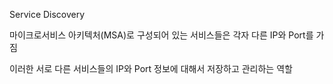 Service Discovery

마이크로서비스 아키텍처(MSA)로 구성되어 있는 서비스들은 각자 다른 IP와 Port를 가짐

이러한 서로 다른 서비스들의 IP와 Port 정보에 대해서 저장하고 관리하는 역할